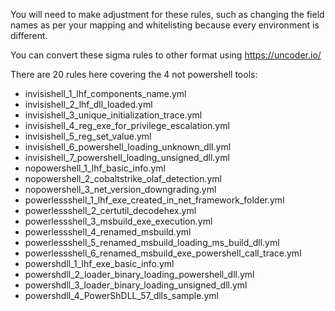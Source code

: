 You will need to make adjustment for these rules, such as changing the field names as per your mapping and whitelisting because every environment is different.

You can convert these sigma rules to other format using https://uncoder.io/

There are 20 rules here covering the 4 not powershell tools:

* invisishell_1_lhf_components_name.yml
* invisishell_2_lhf_dll_loaded.yml
* invisishell_3_unique_initialization_trace.yml
* invisishell_4_reg_exe_for_privilege_escalation.yml
* invisishell_5_reg_set_value.yml
* invisishell_6_powershell_loading_unknown_dll.yml
* invisishell_7_powershell_loading_unsigned_dll.yml
* nopowershell_1_lhf_basic_info.yml
* nopowershell_2_cobaltstrike_olaf_detection.yml
* nopowershell_3_net_version_downgrading.yml
* powerlessshell_1_lhf_exe_created_in_net_framework_folder.yml
* powerlessshell_2_certutil_decodehex.yml
* powerlessshell_3_msbuild_exe_execution.yml
* powerlessshell_4_renamed_msbuild.yml
* powerlessshell_5_renamed_msbuild_loading_ms_build_dll.yml
* powerlessshell_6_renamed_msbuild_exe_powershell_call_trace.yml
* powershdll_1_lhf_exe_basic_info.yml
* powershdll_2_loader_binary_loading_powershell_dll.yml
* powershdll_3_loader_binary_loading_unsigned_dll.yml
* powershdll_4_PowerShDLL_57_dlls_sample.yml
